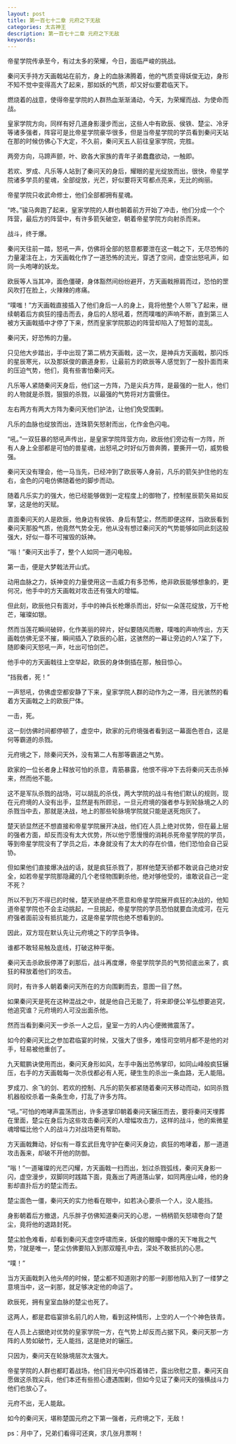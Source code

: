 ```yaml
---
layout: post
title: 第一百七十二章 元府之下无敌
categories: 太古神王
description: 第一百七十二章 元府之下无敌
keywords:
---
```


帝星学院传承至今，有过太多的荣耀，今日，面临严峻的挑战。

秦问天手持方天画戟站在前方，身上的血脉沸腾着，他的气质变得妖俊无边，身形不知不觉中变得高大了起来，那如妖的气质，却又好似要君临天下。

燃烧着的战意，使得帝星学院的人群热血渐渐涌动，今天，为荣耀而战、为使命而战。

皇家学院方向，同样有好几道身影漫步而出，这些人中有欧辰、侯铁、楚尘、冷牙等诸多强者，阵容可是比帝星学院豪华很多，但是当帝星学院的学员看到秦问天站在那的时候仿佛心下大定，不久前，秦问天五人前往皇家学院，完胜。

两旁方向，马蹄声颤，叶、欧各大家族的青年子弟蠢蠢欲动，一触即。

若欢、罗成、凡乐等人站到了秦问天的身后，耀眼的星光绽放而出，很快，帝星学院诸多学员的星魂，全部绽放，光芒，好似要将天穹都点亮来，无比的绚丽。

帝星学院只收武命修士，他们全部都拥有星魂。

“咚。”骏马奔跑了起来，皇家学院的人群也朝着前方开始了冲击，他们分成一个个阵营，最后方的阵营中，有许多箭矢破空，朝着帝星学院方向射杀而来。

战斗，终于爆。

秦问天往前一踏，怒吼一声，仿佛将全部的怒意都要泄在这一戟之下，无尽恐怖的力量灌注在上，方天画戟化作了一道恐怖的流光，穿透了空间，虚空出怒吼声，如同一头咆哮的妖龙。

欧辰等人当其冲，面色僵硬，身体豁然间纷纷避开，方天画戟擦肩而过，恐怕的罡风吹打在脸上，火辣辣的疼痛。

“噗嗤！”方天画戟直接插入了他们身后一人的身上，竟将他整个人带飞了起来，继续朝着后方疯狂的撞击而去，身后的人怒吼着，然而噗嗤的声响不断，直到第三人被方天画戟插中才停了下来，然而皇家学院那边的阵营却陷入了短暂的混乱。

秦问天，好恐怖的力量。

只见他大步踏出，手中出现了第二柄方天画戟，这一次，是神兵方天画戟，那闪烁的星辰寒光，以及那妖俊的霸道身影，让最前方的欧辰等人感觉到了一股扑面而来的压迫气势，他们，竟有些害怕秦问天。

凡乐等人紧随秦问天身后，他们这一方阵，乃是尖兵方阵，是最强的一批人，他们的人物就是杀戮，狠狠的杀戮，以最强的气势将对方震慑住。

左右两方有两大方阵为秦问天他们护法，让他们免受围剿。

凡乐的血脉也绽放而出，连珠箭矢怒射而出，化作金色闪电。

“吼。”一双狂暴的怒吼声传出，是皇家学院阵营方向，欧辰他们旁边有一方阵，所有人身上全部都是可怕的兽星魂，出怒吼之时好似万兽奔腾，要撕开一切，威势极强。

秦问天没有理会，他一马当先，已经冲到了欧辰等人身前，凡乐的箭矢护住他的左右，金色的闪电仿佛随着他的脚步而动。

随着凡乐实力的强大，他已经能够做到一定程度上的御物了，控制星辰箭矢易如反掌，这是他的天赋。

直面秦问天的人是欧辰，他身边有侯铁、身后有楚尘，然而即便这样，当欧辰看到秦问天那股气质，他竟然气势全无，他从没有想过秦问天的气势能够如同此刻这般强大，好似一尊不可摧毁的妖神。

“嗡！”秦问天出手了，整个人如同一道闪电般。

第一击，便是大梦戟法开山式。

动用血脉之力，妖神变的力量使用这一击威力有多恐怖，绝非欧辰能够想象的，更何况，他手中的方天画戟对攻击还有强大的增幅。

但此刻，欧辰他只有面对，手中的神兵长枪爆杀而出，好似一朵莲花绽放，万千枪芒，璀璨如银。

然而当莲花瞬间破碎，化作美丽的碎片，好似要随风而散，噗嗤的声响传出，方天画戟仿佛无坚不摧，瞬间插入了欧辰的心脏，这骇然的一幕让旁边的人?呆了下，随即秦问天怒吼一声，吐出可怕剑芒。

他手中的方天画戟往上空举起，欧辰的身体倒插在那，触目惊心。

“挡我者，死！”

一声怒吼，仿佛虚空都安静了下来，皇家学院人群的动作为之一滞，目光骇然的看着方天画戟之上的欧辰尸体。

一击，死。

这一刻仿佛时间都停顿了，虚空中，欧家的元府境强者看到这一幕面色苍白，这是何等霸道的杀戮。

元府境之下，除秦问天外，没有第二人有那等霸道之气势。

欧家的一位长者身上释放可怕的杀意，青筋暴露，他恨不得冲下去将秦问天击杀掉来，然而他不能。

这不是军队杀戮的战场，可以胡乱的杀伐，两大学院的战斗有他们默认的规则，现在元府境的人没有出手，显然是有所顾忌，一旦元府境的强者参与到轮脉境之人的杀戮当中去，那就是决战，地上的那些轮脉境学院就只能是送死炮灰了。

楚天骄显然还不想直接和帝星学院展开决战，他们在人员上绝对优势，但在最上层的强者方面，却反而没有太大优势，所以他宁愿慢慢的消耗杀死帝星学院的学员，等到帝星学院没有了学员之后，本身就没有了太大的存在价值，他们恐怕会自己妥协。

但如果他们直接爆决战的话，就是疯狂杀戮了，那样他楚天骄都不敢说自己绝对安全，如若帝星学院那隐藏的几个老怪物围剿杀他，绝对够他受的，谁敢说自己一定不死？

所以不到万不得已的时候，楚天骄是绝不愿意和帝星学院展开疯狂的决战的，他知道帝星学院也不会主动挑起，一旦挑起，帝星学院的学员恐怕就要血流成河，在元府强者面前没有抵抗能力，这是帝星学院也绝不想看到的。

因此，双方现在默认先让元府境之下的学员争锋。

谁都不敢轻易触及底线，打破这种平衡。

秦问天击杀欧辰停滞了刹那后，战斗再度爆，帝星学院学员的气势彻底出来了，疯狂的释放着他们的攻击。

同时，有许多人朝着秦问天所在的方向围剿而去，意图一目了然。

如果秦问天是死在这种混战之中，就是他自己无能了，将来即便公羊弘想要追究，他追究谁？元府境的人可没出面杀他。

然而当看到秦问天一步杀一人之后，皇室一方的人内心便微微震荡了。

如今的秦问天比之参加君临宴的时候，又强大了很多，难怪司空明月都不是他的对手，轻易被他重创了。

九天鲲鹏诀使用而出，秦问天身形如风，左手中轰出恐怖掌印，如同山峰般疯狂辗压，右手的方天画戟每一次杀伐都必有人死，硬生生的杀出一条血路，无人能阻。

罗成刀、余飞的剑、若欢的控制、凡乐的箭矢都紧随着秦问天移动而动，如同杀戮机器般绞杀着一条条生命，打乱了许多方阵。

“吼。”可怕的咆哮声震荡而出，许多道掌印朝着秦问天辗压而去，要将秦问天埋葬在里面，楚尘在身后为这些攻击秦问天的人增幅攻击力，这样的战斗，他的紫微星魂增幅比他个人的战斗力对战场更有帮助。

方天画戟舞动，好似有一尊玄武巨鬼守护在秦问天身边，疯狂的咆哮着，那一道道攻击轰来，却破不开他的防御。

“嗡！”一道璀璨的光芒闪耀，方天画戟一扫而出，划过杀戮弧线，秦问天身影一闪，虚空漫步，双脚同时践踏下面，竟轰出了两道落山掌，如同两座山峰，他的身影却直扑后方的楚尘而去。

楚尘面色一僵，秦问天的实力他看在眼中，如若决心要杀一个人，没人能挡。

身影朝着后方撤退，凡乐胖子仿佛知道秦问天的心思，一柄柄箭矢怒啸卷向了楚尘，竟将他的退路封死。

楚尘脸色难看，却看到秦问天虚空呼啸而来，妖俊的眼瞳中爆的天下唯我之气势，?就是唯一，楚尘仿佛要陷入到那双瞳孔中去，深处不敢抵抗的心思。

“噗！”

当方天画戟刺入他头颅的时候，楚尘都不知道刚才的那一刹那他陷入到了一缕梦之意境当中，这一刹那，就足够决定他的命运了。

欧辰死，拥有皇室血脉的楚尘也死了。

这两人，都是君临宴排名前几的人物，看到这种情形，上空的人一个个神色铁青。

在人员上占据绝对优势的皇家学院一方，在气势上却反而占据下风，秦问天那一方阵的人势如破竹，无人能挡，这是绝对的辗压。

只因为，秦问天在轮脉境层次太强大。

帝星学院的人群也都盯着战场，他们目光中闪烁着锋芒，露出欣慰之意，秦问天自愿做这杀戮尖兵，他们本还有些担心遭遇围剿，但如今见证了秦问天的强横战斗力他们也放心了。

元府不出，无人能敌。

如今的秦问天，堪称楚国元府之下第一强者，元府境之下，无敌！

ps：月中了，兄弟们看得可还爽，求几张月票啊！
